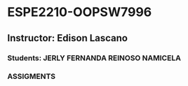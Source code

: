 # ESPE2210-OOPSW7996
## Instructor: Edison Lascano
### Students: JERLY FERNANDA REINOSO NAMICELA
### ASSIGMENTS
